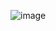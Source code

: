 ![image](https://user-images.githubusercontent.com/76823502/133426407-7ad92763-3b9e-4547-88d1-c1744053b4b7.png)

